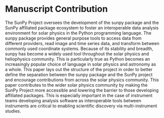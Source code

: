 # Manuscript Contribution

The SunPy Project oversees the development of the sunpy package and the SunPy affiliated package ecosystem to foster an interoperable data analysis environment for solar physics in the Python programming language.
The sunpy package provides general purpose tools to access data from different providers, read image and time series data, and transform between commonly used coordinate systems.
Because of its stability and breadth, sunpy has become a widely used tool throughout the solar physics and heliophysics community.
This is particularly true as Python becomes an increasingly popular choice of language in solar physics and astronomy as a whole.
This paper lays out the structure of the project in order to better define the separation between the sunpy package and the SunPy project and encourage contributions from across the solar physics community.
This paper contributes to the wider solar physics community by making the SunPy Project more accessible and lowering the barrier to those developing affiliated packages.
This is especially important in the case of instrument teams developing analysis software as interoperable tools between instruments are critical to enabling scientific discovery via multi-instrument studies.